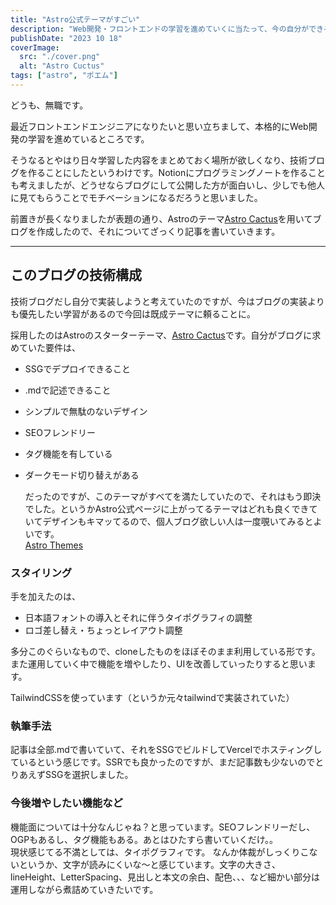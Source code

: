 ```yaml
---
title: "Astro公式テーマがすごい"
description: "Web開発・フロントエンドの学習を進めていくに当たって、今の自分ができることとできないことを整理していく記事です。"
publishDate: "2023 10 18"
coverImage:
  src: "./cover.png"
  alt: "Astro Cuctus"
tags: ["astro", "ポエム"]
---
```


どうも、無職です。

最近フロントエンドエンジニアになりたいと思い立ちまして、本格的にWeb開発の学習を進めているところです。

そうなるとやはり日々学習した内容をまとめておく場所が欲しくなり、技術ブログを作ることにしたというわけです。Notionにプログラミングノートを作ることも考えましたが、どうせならブログにして公開した方が面白いし、少しでも他人に見てもらうことでモチベーションになるだろうと思いました。

前置きが長くなりましたが表題の通り、Astroのテーマ<a href="https://astro.build/themes/details/astro-cactus/" target="_blank">Astro Cactus</a>を用いてブログを作成したので、それについてざっくり記事を書いていきます。

---

## このブログの技術構成

技術ブログだし自分で実装しようと考えていたのですが、今はブログの実装よりも優先したい学習があるので今回は既成テーマに頼ることに。
<br />

採用したのはAstroのスターターテーマ、<a href="https://astro.build/themes/details/astro-cactus/" target="_blank">Astro Cactus</a>です。自分がブログに求めていた要件は、

- SSGでデプロイできること
- .mdで記述できること
- シンプルで無駄のないデザイン
- SEOフレンドリー
- タグ機能を有している
- ダークモード切り替えがある

  だったのですが、このテーマがすべてを満たしていたので、それはもう即決でした。というかAstro公式ページに上がってるテーマはどれも良くできていてデザインもキマッてるので、個人ブログ欲しい人は一度覗いてみるとよいです。
  <br />
  <a href="https://astro.build/themes/" target="_blank">Astro Themes</a>
  <br />

### スタイリング

手を加えたのは、

- 日本語フォントの導入とそれに伴うタイポグラフィの調整
- ロゴ差し替え・ちょっとレイアウト調整

多分このぐらいなもので、cloneしたものをほぼそのまま利用している形です。また運用していく中で機能を増やしたり、UIを改善していったりすると思います。

TailwindCSSを使っています（というか元々tailwindで実装されていた）

### 執筆手法

記事は全部.mdで書いていて、それをSSGでビルドしてVercelでホスティングしているという感じです。SSRでも良かったのですが、まだ記事数も少ないのでとりあえずSSGを選択しました。

### 今後増やしたい機能など

機能面については十分なんじゃね？と思っています。SEOフレンドリーだし、OGPもあるし、タグ機能もある。あとはひたすら書いていくだけ。。
<br />
現状感じてる不満としては、タイポグラフィです。
なんか体裁がしっくりこないというか、文字が読みにくいな～と感じています。文字の大きさ、lineHeight、LetterSpacing、見出しと本文の余白、配色、、、など細かい部分は運用しながら煮詰めていきたいです。
